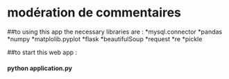 # modération de commentaires
##to using this app  the necessary libraries are :
*mysql.connector
*pandas
*numpy
*matplolib.pyplot
*flask
*beautifulSoup
*request 
*re 
*pickle 


##to start this web app :
#### python application.py

